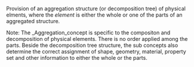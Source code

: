 Provision of an aggregation structure (or decomposition tree) of physical elments, where the _element_ is either the whole or one of the parts of an aggregated structure.

Note: The _Aggregation_concept is specific to the compositon and decomposition of physical elements. There is no order applied among the parts. Beside the decomposition tree structure, the sub concepts also determine the correct assignment of shape, geometry, material, property set and other information to either the whole or the parts.
